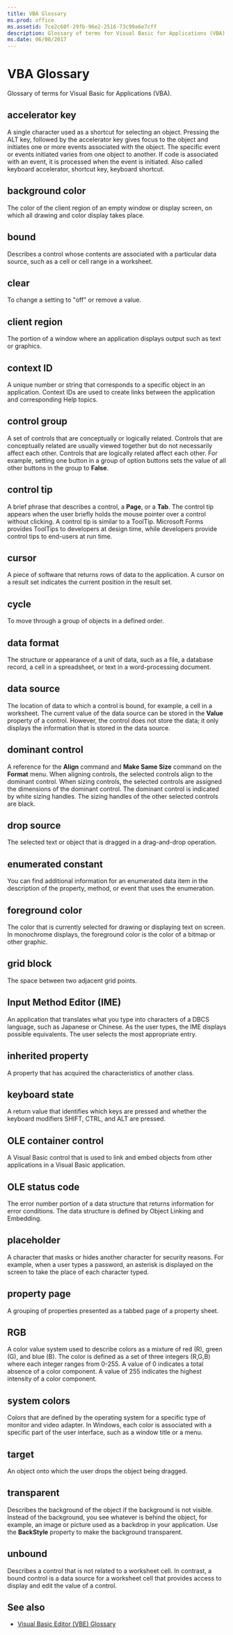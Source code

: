 ```yaml
---
title: VBA Glossary
ms.prod: office
ms.assetid: 7ce2c60f-29fb-96e2-2516-73c99a6e7cff
description: Glossary of terms for Visual Basic for Applications (VBA).
ms.date: 06/08/2017
---
```



# VBA Glossary

Glossary of terms for Visual Basic for Applications (VBA).

## accelerator key

A single character used as a shortcut for selecting an object. Pressing the ALT key, followed by the accelerator key gives focus to the object and initiates one or more events associated with the object. The specific event or events initiated varies from one object to another. If code is associated with an event, it is processed when the event is initiated. Also called keyboard accelerator, shortcut key, keyboard shortcut.

## background color

The color of the client region of an empty window or display screen, on which all drawing and color display takes place.


## bound

Describes a control whose contents are associated with a particular data source, such as a cell or cell range in a worksheet.


## clear

To change a setting to "off" or remove a value.


## client region

The portion of a window where an application displays output such as text or graphics.


## context ID

A unique number or string that corresponds to a specific object in an application. Context IDs are used to create links between the application and corresponding Help topics.


## control group

A set of controls that are conceptually or logically related. Controls that are conceptually related are usually viewed together but do not necessarily affect each other. Controls that are logically related affect each other. For example, setting one button in a group of option buttons sets the value of all other buttons in the group to **False**.


## control tip

A brief phrase that describes a control, a **Page**, or a **Tab**. The control tip appears when the user briefly holds the mouse pointer over a control without clicking. A control tip is similar to a ToolTip. Microsoft Forms provides ToolTips to developers at design time, while developers provide control tips to end-users at run time.


## cursor

A piece of software that returns rows of data to the application. A cursor on a result set indicates the current position in the result set.


## cycle

To move through a group of objects in a defined order.


## data format

The structure or appearance of a unit of data, such as a file, a database record, a cell in a spreadsheet, or text in a word-processing document.


## data source

The location of data to which a control is bound, for example, a cell in a worksheet. The current value of the data source can be stored in the **Value** property of a control. However, the control does not store the data; it only displays the information that is stored in the data source.


## dominant control

A reference for the **Align** command and **Make Same Size** command on the **Format** menu. When aligning controls, the selected controls align to the dominant control. When sizing controls, the selected controls are assigned the dimensions of the dominant control. The dominant control is indicated by white sizing handles. The sizing handles of the other selected controls are black.


## drop source

The selected text or object that is dragged in a drag-and-drop operation.


## enumerated constant

You can find additional information for an enumerated data item in the description of the property, method, or event that uses the enumeration.


## foreground color

The color that is currently selected for drawing or displaying text on screen. In monochrome displays, the foreground color is the color of a bitmap or other graphic.


## grid block

The space between two adjacent grid points.


## Input Method Editor (IME)

An application that translates what you type into characters of a DBCS language, such as Japanese or Chinese. As the user types, the IME displays possible equivalents. The user selects the most appropriate entry.


## inherited property

A property that has acquired the characteristics of another class.


## keyboard state

A return value that identifies which keys are pressed and whether the keyboard modifiers SHIFT, CTRL, and ALT are pressed.


## OLE container control

A Visual Basic control that is used to link and embed objects from other applications in a Visual Basic application.


## OLE status code

The error number portion of a data structure that returns information for error conditions. The data structure is defined by Object Linking and Embedding.


## placeholder

A character that masks or hides another character for security reasons. For example, when a user types a password, an asterisk is displayed on the screen to take the place of each character typed.


## property page

A grouping of properties presented as a tabbed page of a property sheet.


## RGB

A color value system used to describe colors as a mixture of red (R), green (G), and blue (B). The color is defined as a set of three integers (R,G,B) where each integer ranges from 0-255. A value of 0 indicates a total absence of a color component. A value of 255 indicates the highest intensity of a color component.


## system colors

Colors that are defined by the operating system for a specific type of monitor and video adapter. In Windows, each color is associated with a specific part of the user interface, such as a window title or a menu.


## target

An object onto which the user drops the object being dragged.


## transparent

Describes the background of the object if the background is not visible. Instead of the background, you see whatever is behind the object, for example, an image or picture used as a backdrop in your application. Use the **BackStyle** property to make the background transparent.


## unbound

Describes a control that is not related to a worksheet cell. In contrast, a bound control is a data source for a worksheet cell that provides access to display and edit the value of a control.

## See also

- [Visual Basic Editor (VBE) Glossary](vbe-glossary.md)